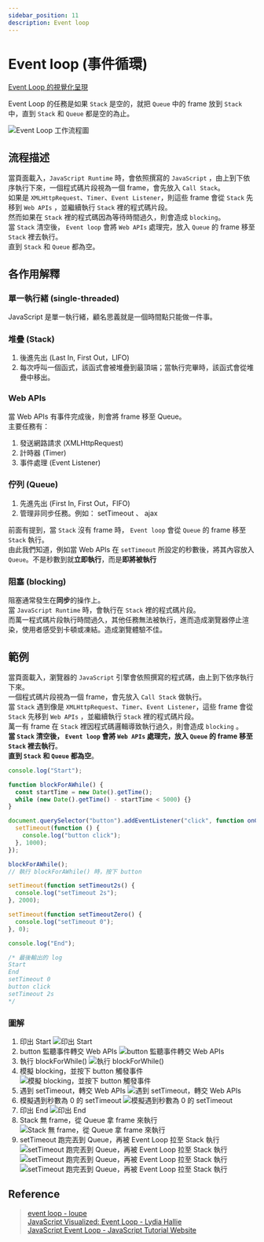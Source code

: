 ```yaml
---
sidebar_position: 11
description: Event loop
---
```


# Event loop (事件循環)

[Event Loop 的視覺化呈現](http://latentflip.com/loupe/)

Event Loop 的任務是如果 `Stack` 是空的，就把 `Queue` 中的 frame 放到 `Stack` 中，直到 `Stack` 和 `Queue` 都是空的為止。

![Event Loop 工作流程圖](./img/event-loop_flow_view.jpg)

## 流程描述

當頁面載入，`JavaScript Runtime` 時，會依照撰寫的 `JavaScript` ，由上到下依序執行下來，一個程式碼片段視為一個 frame，會先放入 `Call Stack`。<br />
如果是 `XMLHttpRequest`、`Timer`、`Event Listener`，則這些 frame 會從 `Stack` 先移到 `Web APIs` ，並繼續執行 `Stack` 裡的程式碼片段。<br />
然而如果在 `Stack` 裡的程式碼因為等待時間過久，則會造成 `blocking`。<br />
當 `Stack` 清空後， `Event loop` 會將 `Web APIs` 處理完，放入 `Queue` 的 frame 移至 `Stack` 裡去執行。<br />
直到 `Stack` 和 `Queue` 都為空。

## 各作用解釋

### 單一執行緒 (single-threaded)

JavaScript 是單一執行緒，顧名思義就是一個時間點只能做一件事。

### 堆疊 (Stack)

1. 後進先出 (Last In, First Out，LIFO)
2. 每次呼叫一個函式，該函式會被堆疊到最頂端；當執行完畢時，該函式會從堆疊中移出。

### Web APIs

當 Web APIs 有事件完成後，則會將 frame 移至 Queue。<br />
主要任務有：

1. 發送網路請求 (XMLHttpRequest)
2. 計時器 (Timer)
3. 事件處理 (Event Listener)

### 佇列 (Queue)

1. 先進先出 (First In, First Out，FIFO)
2. 管理非同步任務。例如： setTimeout 、 ajax

前面有提到，當 `Stack` 沒有 frame 時， `Event loop` 會從 `Queue` 的 frame 移至 `Stack` 執行。<br />
由此我們知道，例如當 Web APIs 在 `setTimeout` 所設定的秒數後，將其內容放入 `Queue`。不是秒數到就**立即執行**，而是**即將被執行**

### 阻塞 (blocking)

阻塞通常發生在**同步**的操作上。<br />
當 `JavaScript Runtime` 時，會執行在 `Stack` 裡的程式碼片段。<br />
而萬一程式碼片段執行時間過久，其他任務無法被執行，進而造成瀏覽器停止渲染，使用者感受到卡頓或凍結。造成瀏覽體驗不佳。

## 範例

當頁面載入，瀏覽器的 `JavaScript` 引擎會依照撰寫的程式碼，由上到下依序執行下來。<br />
一個程式碼片段視為一個 frame，會先放入 `Call Stack` 做執行。<br />
當 `Stack` 遇到像是 `XMLHttpRequest`、`Timer`、`Event Listener`，這些 frame 會從 `Stack` 先移到 `Web APIs` ，並繼續執行 `Stack` 裡的程式碼片段。<br />
萬一有 frame 在 `Stack` 裡因程式碼邏輯導致執行過久，則會造成 `blocking` 。<br />
**當 `Stack` 清空後， `Event loop` 會將 `Web APIs` 處理完，放入 `Queue` 的 frame 移至 `Stack` 裡去執行**。<br />
**直到 `Stack` 和 `Queue` 都為空**。

```javascript
console.log("Start");

function blockForAWhile() {
  const startTime = new Date().getTime();
  while (new Date().getTime() - startTime < 5000) {}
}

document.querySelector("button").addEventListener("click", function onClick() {
  setTimeout(function () {
    console.log("button click");
  }, 1000);
});

blockForAWhile();
// 執行 blockForAWhile() 時，按下 button

setTimeout(function setTimeout2s() {
  console.log("setTimeout 2s");
}, 2000);

setTimeout(function setTimeoutZero() {
  console.log("setTimeout 0");
}, 0);

console.log("End");

/* 最後輸出的 log
Start
End
setTimeout 0
button click
setTimeout 2s
*/
```

### 圖解

1. 印出 Start
   ![印出 Start](./img/event-loop_flow_1.png)<br />
2. button 監聽事件轉交 Web APIs
   ![button 監聽事件轉交 Web APIs](./img/event-loop_flow_2.png)<br />
3. 執行 blockForWhile()
   ![執行 blockForWhile()](./img/event-loop_flow_3.png)<br />
4. 模擬 blocking，並按下 button 觸發事件
   ![模擬 blocking，並按下 button 觸發事件](./img/event-loop_flow_4.png)<br />
5. 遇到 setTimeout，轉交 Web APIs
   ![遇到 setTimeout，轉交 Web APIs](./img/event-loop_flow_5.png)<br />
6. 模擬遇到秒數為 0 的 setTimeout
   ![模擬遇到秒數為 0 的 setTimeout](./img/event-loop_flow_6.png)<br />
7. 印出 End
   ![印出 End](./img/event-loop_flow_7.png)<br />
8. Stack 無 frame，從 Queue 拿 frame 來執行
   ![Stack 無 frame，從 Queue 拿 frame 來執行](./img/event-loop_flow_8.png)<br />
9. setTimeout 跑完丟到 Queue，再被 Event Loop 拉至 Stack 執行
   ![setTimeout 跑完丟到 Queue，再被 Event Loop 拉至 Stack 執行](./img/event-loop_flow_9.png)
   ![setTimeout 跑完丟到 Queue，再被 Event Loop 拉至 Stack 執行](./img/event-loop_flow_10.png)
   ![setTimeout 跑完丟到 Queue，再被 Event Loop 拉至 Stack 執行](./img/event-loop_flow_11.png)

## Reference

> [event loop - loupe](http://latentflip.com/loupe/)<br />
> [JavaScript Visualized: Event Loop - Lydia Hallie](https://dev.to/lydiahallie/javascript-visualized-event-loop-3dif)<br />
> [JavaScript Event Loop - JavaScript Tutorial Website](https://www.javascripttutorial.net/javascript-event-loop/)
